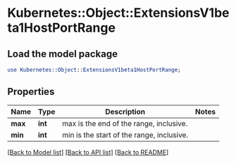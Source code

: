 # Kubernetes::Object::ExtensionsV1beta1HostPortRange

## Load the model package
```perl
use Kubernetes::Object::ExtensionsV1beta1HostPortRange;
```

## Properties
Name | Type | Description | Notes
------------ | ------------- | ------------- | -------------
**max** | **int** | max is the end of the range, inclusive. | 
**min** | **int** | min is the start of the range, inclusive. | 

[[Back to Model list]](../README.md#documentation-for-models) [[Back to API list]](../README.md#documentation-for-api-endpoints) [[Back to README]](../README.md)


